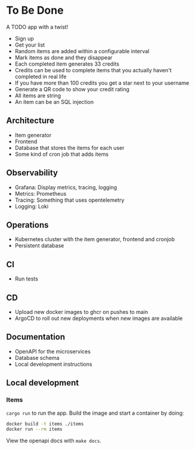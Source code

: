 # To Be Done

A TODO app with a twist!

- Sign up
- Get your list
- Random items are added within a configurable interval
- Mark items as done and they disappear
- Each completed item generates 33 credits
- Credits can be used to complete items that you actually haven't completed in
  real life
- If you have more than 100 credits you get a star next to your username
- Generate a QR code to show your credit rating
- All items are string
- An item can be an SQL injection

## Architecture

- Item generator
- Frontend
- Database that stores the items for each user
- Some kind of cron job that adds items

## Observability

- Grafana: Display metrics, tracing, logging
- Metrics: Prometheus
- Tracing: Something that uses opentelemetry
- Logging: Loki

## Operations

- Kubernetes cluster with the item generator, frontend and cronjob
- Persistent database

## CI

- Run tests

## CD

- Upload new docker images to ghcr on pushes to main
- ArgoCD to roll out new deployments when new images are available

## Documentation

- OpenAPI for the microservices
- Database schema
- Local development instructions

## Local development

### Items

`cargo run` to run the app. Build the image and start a container by doing:

```sh
docker build -t items ./items
docker run --rm items
```

View the openapi docs with `make docs`.

